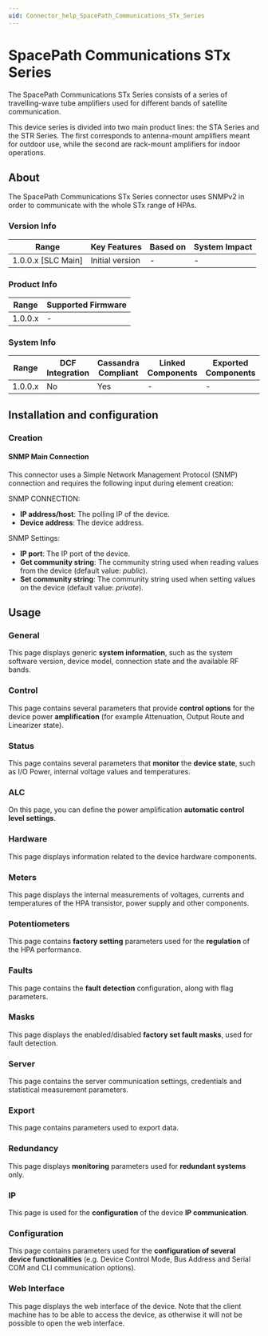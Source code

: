 ```yaml
---
uid: Connector_help_SpacePath_Communications_STx_Series
---
```


# SpacePath Communications STx Series

The SpacePath Communications STx Series consists of a series of travelling-wave tube amplifiers used for different bands of satellite communication.

This device series is divided into two main product lines: the STA Series and the STR Series. The first corresponds to antenna-mount amplifiers meant for outdoor use, while the second are rack-mount amplifiers for indoor operations.

## About

The SpacePath Communications STx Series connector uses SNMPv2 in order to communicate with the whole STx range of HPAs.

### Version Info

| Range                | Key Features     | Based on     | System Impact     |
|----------------------|------------------|--------------|-------------------|
| 1.0.0.x [SLC Main]   | Initial version  | -            | -                 |

### Product Info

| Range     | Supported Firmware     |
|-----------|------------------------|
| 1.0.0.x   | -                      |

### System Info

| Range     | DCF Integration     | Cassandra Compliant     | Linked Components     | Exported Components     |
|-----------|---------------------|-------------------------|-----------------------|-------------------------|
| 1.0.0.x   | No                  | Yes                     | -                     | -                       |

## Installation and configuration

### Creation

#### SNMP Main Connection

This connector uses a Simple Network Management Protocol (SNMP) connection and requires the following input during element creation:

SNMP CONNECTION:

- **IP address/host**: The polling IP of the device.
- **Device address**: The device address.

SNMP Settings:

- **IP port**: The IP port of the device.
- **Get community string**: The community string used when reading values from the device (default value: *public*).
- **Set community string**: The community string used when setting values on the device (default value: *private*).

## Usage

### General

This page displays generic **system information**, such as the system software version, device model, connection state and the available RF bands.

### Control

This page contains several parameters that provide **control options** for the device power **amplification** (for example Attenuation, Output Route and Linearizer state).

### Status

This page contains several parameters that **monitor** the **device state**, such as I/O Power, internal voltage values and temperatures.

### ALC

On this page, you can define the power amplification **automatic control level settings**.

### Hardware

This page displays information related to the device hardware components.

### Meters

This page displays the internal measurements of voltages, currents and temperatures of the HPA transistor, power supply and other components.

### Potentiometers

This page contains **factory setting** parameters used for the **regulation** of the HPA performance.

### Faults

This page contains the **fault detection** configuration, along with flag parameters.

### Masks

This page displays the enabled/disabled **factory set fault masks**, used for fault detection.

### Server

This page contains the server communication settings, credentials and statistical measurement parameters.

### Export

This page contains parameters used to export data.

### Redundancy

This page displays **monitoring** parameters used for **redundant systems** only.

### IP

This page is used for the **configuration** of the device **IP communication**.

### Configuration

This page contains parameters used for the **configuration of several device functionalities** (e.g. Device Control Mode, Bus Address and Serial COM and CLI communication options).

### Web Interface

This page displays the web interface of the device. Note that the client machine has to be able to access the device, as otherwise it will not be possible to open the web interface.
